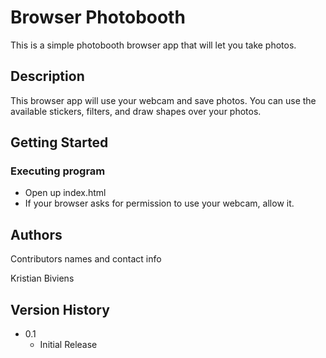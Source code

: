 # Browser Photobooth

This is a simple photobooth browser app that will let you take photos. 

## Description

This browser app will use your webcam and save photos. You can use the available stickers, filters, and draw shapes over your photos. 

## Getting Started

### Executing program

* Open up index.html
* If your browser asks for permission to use your webcam, allow it.


## Authors

Contributors names and contact info

Kristian Biviens  


## Version History

* 0.1
    * Initial Release

